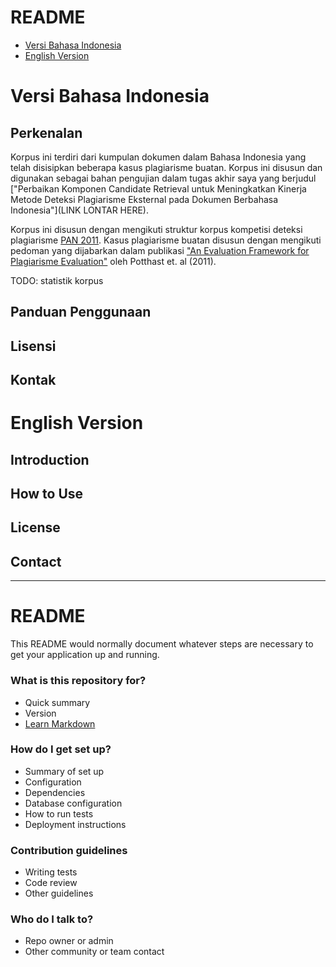 # README #

* [Versi Bahasa Indonesia](#markdown-header-versi-bahasa-indonesia)
* [English Version](#markdown-header-english-version)

# Versi Bahasa Indonesia #

## Perkenalan ##

Korpus ini terdiri dari kumpulan dokumen dalam Bahasa Indonesia yang telah disisipkan beberapa kasus plagiarisme buatan. Korpus ini disusun dan digunakan sebagai bahan pengujian dalam tugas akhir saya yang berjudul ["Perbaikan Komponen Candidate Retrieval untuk Meningkatkan Kinerja Metode Deteksi Plagiarisme Eksternal pada Dokumen Berbahasa Indonesia"](LINK LONTAR HERE).

Korpus ini disusun dengan mengikuti struktur korpus kompetisi deteksi plagiarisme [PAN 2011](http://www.uni-weimar.de/medien/webis/events/pan-11/pan11-web/plagiarism-detection.html). Kasus plagiarisme buatan disusun dengan mengikuti pedoman yang dijabarkan dalam publikasi ["An Evaluation Framework for Plagiarisme Evaluation"](http://www.uni-weimar.de/medien/webis/publications/papers/stein_2010p.pdf#page=4) oleh Potthast et. al (2011).

TODO: statistik korpus

## Panduan Penggunaan ##

## Lisensi ##

## Kontak ##

# English Version #

## Introduction ##

## How to Use ##

## License ##

## Contact ##

-----------------------------------------------------------------------------------------------

# README #

This README would normally document whatever steps are necessary to get your application up and running.

### What is this repository for? ###

* Quick summary
* Version
* [Learn Markdown](https://bitbucket.org/tutorials/markdowndemo)

### How do I get set up? ###

* Summary of set up
* Configuration
* Dependencies
* Database configuration
* How to run tests
* Deployment instructions

### Contribution guidelines ###

* Writing tests
* Code review
* Other guidelines

### Who do I talk to? ###

* Repo owner or admin
* Other community or team contact